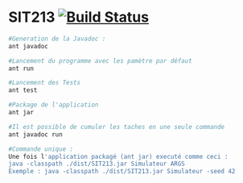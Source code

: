 # SIT213 [![Build Status](https://travis-ci.org/sapk/SIT213.svg?branch=master)](https://travis-ci.org/sapk/SIT213)

```bash
#Generation de la Javadoc :
ant javadoc

#Lancement du programme avec les pamètre par défaut
ant run

#Lancement des Tests
ant test

#Package de l'application
ant jar

#Il est possible de cumuler les taches en une seule commande
ant javadoc run

#Commande unique :
Une fois l'application packagé (ant jar) executé comme ceci :
java -classpath ./dist/SIT213.jar Simulateur ARGS
Exemple : java -classpath ./dist/SIT213.jar Simulateur -seed 42
```
